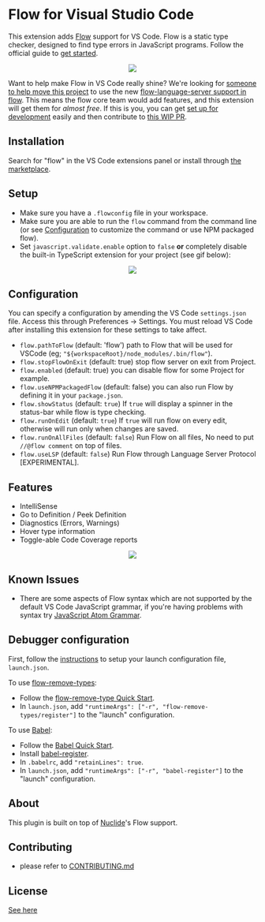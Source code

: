 # Flow for Visual Studio Code

This extension adds [Flow](https://flow.org/) support for VS Code. Flow is a static type checker, designed to find type errors in JavaScript programs. Follow the official guide to [get started](https://flow.org/en/docs/getting-started/).

<p align="center">
  <img src="https://github.com/flowtype/flow-for-vscode/raw/master/readme/flow-main.gif"/>
</p>

Want to help make Flow in VS Code really shine? We're looking for [someone to help move this project](https://github.com/flowtype/flow-for-vscode/issues/148) to use the new [flow-language-server support in flow](https://github.com/flowtype/flow-language-server). This means the flow core team would add features, and this extension will get them for _almost free_. If this is you, you can get [set up for development](https://github.com/flowtype/flow-for-vscode/blob/master/CONTRIBUTING.md) easily and then contribute to [this WIP PR](https://github.com/flowtype/flow-for-vscode/pull/150).

## Installation

Search for "flow" in the VS Code extensions panel or install through [the marketplace](https://marketplace.visualstudio.com/items?itemName=flowtype.flow-for-vscode).

## Setup
* Make sure you have a `.flowconfig` file in your workspace.
* Make sure you are able to run the `flow` command from the command line (or see [Configuration](#Configuration) to customize the command or use NPM packaged flow).
* Set `javascript.validate.enable` option to `false` **or** completely disable the built-in TypeScript extension for your project (see gif below):

<p align="center">
  <img src="https://github.com/flowtype/flow-for-vscode/raw/master/readme/flow-disable-tsc.gif"/>
</p>

## Configuration
You can specify a configuration by amending the VS Code `settings.json` file. Access this through Preferences → Settings. You must reload VS Code after installing this extension for these settings to take affect.

* `flow.pathToFlow` (default: 'flow') path to Flow that will be used for VSCode (eg; `"${workspaceRoot}/node_modules/.bin/flow"`). 
* `flow.stopFlowOnExit` (default: true) stop flow server on exit from Project.
* `flow.enabled` (default: true) you can disable flow for some Project for example.
* `flow.useNPMPackagedFlow` (default: false) you can also run Flow by defining it in your `package.json`.
* `flow.showStatus` (default: `true`) If `true` will display a spinner in the status-bar while flow is type checking.
* `flow.runOnEdit` (default: `true`) If `true` will run flow on every edit, otherwise will run only when changes are saved.
* `flow.runOnAllFiles` (default: `false`) Run Flow on all files, No need to put `//@flow comment` on top of files.
* `flow.useLSP` (default: `false`) Run Flow through Language Server Protocol [EXPERIMENTAL].

## Features

* IntelliSense
* Go to Definition / Peek Definition
* Diagnostics (Errors, Warnings)
* Hover type information
* Toggle-able Code Coverage reports

<p align="center">
  <img src="https://github.com/flowtype/flow-for-vscode/raw/master/readme/code-coverage.gif"/>
</p>

## Known Issues

* There are some aspects of Flow syntax which are not supported by the default VS Code JavaScript grammar, if you're having problems with syntax try [JavaScript Atom Grammar](https://marketplace.visualstudio.com/items?itemName=ms-vscode.js-atom-grammar).

## Debugger configuration

First, follow the [instructions](https://code.visualstudio.com/Docs/editor/debugging#_launch-configurations) to setup your launch configuration file, `launch.json`.

To use [flow-remove-types](https://github.com/flowtype/flow-remove-types):

* Follow the [flow-remove-type Quick Start](https://flowtype.org/docs/running.html#flow-remove-types-quick-start).
* In `launch.json`, add `"runtimeArgs": ["-r", "flow-remove-types/register"]` to the "launch" configuration.

To use [Babel](https://babeljs.io):

* Follow the [Babel Quick Start](https://flowtype.org/docs/running.html#babel-quick-start).
* Install [babel-register](http://babeljs.io/docs/core-packages/babel-register/).
* In `.babelrc`, add `"retainLines": true`.
* In `launch.json`, add `"runtimeArgs": ["-r", "babel-register"]` to the "launch" configuration.

## About

This plugin is built on top of [Nuclide](https://github.com/facebook/nuclide)'s Flow support.

## Contributing

* please refer to [CONTRIBUTING.md](CONTRIBUTING.md)

## License
[See here](LICENSE)
